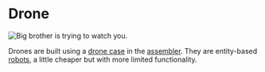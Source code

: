 # Drone

![Big brother is trying to watch you.](item:OpenComputers:item@84)

Drones are built using a [drone case](droneCase1.md) in the [assembler](assembler.md). They are entity-based [robots](robot.md), a little cheaper but with more limited functionality. 
